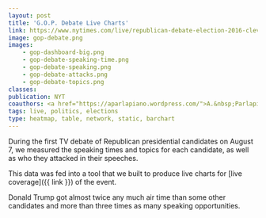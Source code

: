 ```yaml
---
layout: post
title: 'G.O.P. Debate Live Charts'
link: https://www.nytimes.com/live/republican-debate-election-2016-cleveland/?type=charts
image: gop-debate.png
images:
    - gop-dashboard-big.png
    - gop-debate-speaking-time.png
    - gop-debate-speaking.png
    - gop-debate-attacks.png
    - gop-debate-topics.png
classes:
publication: NYT
coauthors: <a href="https://aparlapiano.wordpress.com/">A.&nbsp;Parlapiano</a>, J.&nbsp;Ashkenas, A.&nbsp;Tse, K.&nbsp;Soften, T.&nbsp;Giratikanon, Nicholas Fandos & K.K. Lai
tags: live, politics, elections
type: heatmap, table, network, static, barchart
---
```


During the first TV debate of Republican presidential candidates on August 7, we measured the speaking times and topics for each candidate, as well as who they attacked in their speeches.

This data was fed into a tool that we built to produce live charts for [live coverage]({{ link }}) of the event.

Donald Trump got almost twice any much air time than some other candidates and more than three times as many speaking opportunities.
